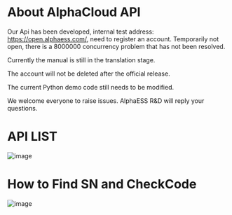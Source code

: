 # About AlphaCloud API

Our Api has been developed, internal test address: https://open.alphaess.com/, need to register an account. Temporarily not open, there is a 8000000 concurrency problem that has not been resolved.

Currently the manual is still in the translation stage.

The account will not be deleted after the official release.

The current Python demo code still needs to be modified.

We welcome everyone to raise issues. AlphaESS R&D will reply your questions.


 

# API LIST
![image](https://user-images.githubusercontent.com/117050711/219543876-09929ca3-6e80-4c38-a021-6b9c3224f5ff.png)


# How to Find SN and CheckCode

![image](https://user-images.githubusercontent.com/117050711/219544085-2f7eb69d-99b8-40f7-b72b-5b4eaa0f01a7.png)



